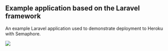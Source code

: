 ## Example application based on the Laravel framework

An example Laravel application used to demonstrate deployment to Heroku with Semaphore.

<img src=https://semaphoreapp.com/api/v1/projects/c13e9021-b592-43aa-9cc7-c5ddcc246078/197618/badge.png>

